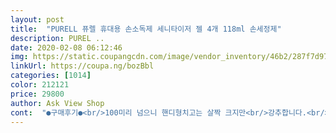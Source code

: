 ```yaml
---
layout: post 
title:  "PURELL 퓨렐 휴대용 손소독제 세니타이저 젤 4개 118ml 손세정제" 
description: PUREL ..
date: 2020-02-08 06:12:46 
img: https://static.coupangcdn.com/image/vendor_inventory/46b2/287f7d9752d92c0f7873e9a20fd01d8e6d681227f9655ebbd97f731f08c4.jpg 
linkUrl: https://coupa.ng/bozBbl 
categories: [1014] 
color: 212121 
price: 29800 
author: Ask View Shop 
cont:  "●구매후기●<br/>100미리 넘으니 핸디형치고는 살짝 크지만<br/>강추합니다.<br/><br/>구매하고 몇주 사용해본 솔직한 후기는,<br/>그냥 세정제로 손을 뽀드득 씻은 느낌이들어요.<br/><br/>그러고 있네요<br/>뚜껑도 빡빡해서 샐 염려도 없어보여요.<br/><br/>무엇보다 주머니에 쏙 들어가는 사이즈가 좋네요.<br/><br/>배송은 좀 걸렸지만 기다린만큼 만족합니다.<br/><br/>보습까지는 아니고 손이 봄 부드러워지는 느낌은 있어요.<br/><br/>손에 덜었을때는 묽은 겔 느낌인데 바로 수분으로 바뀌네요.<br/><br/>시국이 시국인지라 이상하게 보는 직원 없고요.<br/>ㅎㅎ<br/>시기가 이래서 가격은 높은편지이만 휴대성이 좋고<br/>어디서 구했냐고 물어보는 직원이 몇몇 있었네요.<br/><br/>어렵더라구요.<br/><br/>에탄올 70 이상은 국내는 잘 없죠<br/>에탄올 70%짜리 찾다가 예전에 병원에서 퓨렐 사용하는걸 본 기억이 있어 주문했습니다.<br/><br/>여러개 구매해서 차에도 두고 집에서도 두고<br/>일단 알콜냄새가 아주 강하지않고 손에 끈적임이 오래 남지않아<br/>자극도 없구요.<br/><br/>저는 3월초 구입해서 배송은 일주일도 안걸렸었는데,<br/>지금은 아무래도 조금 더 걸리겠죠.<br/><br/>차안에도 앞뒤로 하나씩 놓고다녀요.<br/><br/>처음엔 알코올 향이 나는데 알코올이 날아가면  깔끔하고<br/>코로나 때문에 외출 전후에 잘 사용하고 있어요<br/>쿠팡으로 구매하니 배송도 생각보다 빨랐어요<br/>큰 병은 구하기쉬운데 이렇게 작은 휴대용은 오히려 구하기가<br/>퓨렐은 믿을수있는 손세정제 브랜드죠.<br/><br/>향도 진하지 않아서 좋아요<br/>회사내 다른층 이동할때도 들고다니는데<br/>회사에서 책상에 놓고 사용하기 딱 좋네요.<br/><br/>100미리 넘으니 핸디형치고는 살짝 크지만<br/>강추합니다.<br/><br/>구매하고 몇주 사용해본 솔직한 후기는,<br/>그냥 세정제로 손을 뽀드득 씻은 느낌이들어요.<br/><br/>그러고 있네요<br/>뚜껑도 빡빡해서 샐 염려도 없어보여요.<br/><br/>무엇보다 주머니에 쏙 들어가는 사이즈가 좋네요.<br/><br/>배송은 좀 걸렸지만 기다린만큼 만족합니다.<br/><br/>보습까지는 아니고 손이 봄 부드러워지는 느낌은 있어요.<br/><br/>손에 덜었을때는 묽은 겔 느낌인데 바로 수분으로 바뀌네요.<br/><br/>시국이 시국인지라 이상하게 보는 직원 없고요.<br/>ㅎㅎ<br/>시기가 이래서 가격은 높은편지이만 휴대성이 좋고<br/>어디서 구했냐고 물어보는 직원이 몇몇 있었네요.<br/><br/>어렵더라구요.<br/><br/>에탄올 70 이상은 국내는 잘 없죠<br/>에탄올 70%짜리 찾다가 예전에 병원에서 퓨렐 사용하는걸 본 기억이 있어 주문했습니다.<br/><br/>여러개 구매해서 차에도 두고 집에서도 두고<br/>일단 알콜냄새가 아주 강하지않고 손에 끈적임이 오래 남지않아<br/>자극도 없구요.<br/><br/>저는 3월초 구입해서 배송은 일주일도 안걸렸었는데,<br/>지금은 아무래도 조금 더 걸리겠죠.<br/><br/>차안에도 앞뒤로 하나씩 놓고다녀요.<br/><br/>처음엔 알코올 향이 나는데 알코올이 날아가면  깔끔하고<br/>코로나 때문에 외출 전후에 잘 사용하고 있어요<br/>쿠팡으로 구매하니 배송도 생각보다 빨랐어요<br/>큰 병은 구하기쉬운데 이렇게 작은 휴대용은 오히려 구하기가<br/>퓨렐은 믿을수있는 손세정제 브랜드죠.<br/><br/>향도 진하지 않아서 좋아요<br/>회사내 다른층 이동할때도 들고다니는데<br/>회사에서 책상에 놓고 사용하기 딱 좋네요.<br/><br/>" 
---
```

